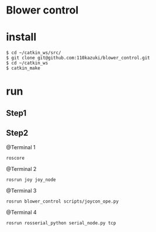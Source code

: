 # Blower control

# install
```
$ cd ~/catkin_ws/src/
$ git clone git@github.com:110kazuki/blower_control.git
$ cd ~/catkin_ws
$ catkin_make
```

# run
## Step1   


## Step2   
@Terminal 1   
```
roscore
```

@Terminal 2
```
rosrun joy joy_node
```

@Terminal 3
```
rosrun blower_control scripts/joycon_ope.py
```

@Terminal 4
```
rosrun rosserial_python serial_node.py tcp
```
